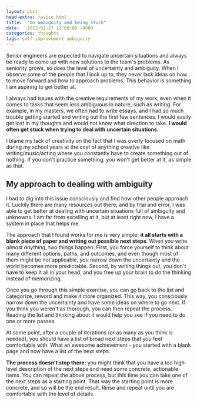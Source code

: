 ```yaml
---
layout: post
head-extra: favico.html
title:  "On ambiguity and being stuck"
date:   2022-02-27 12:00:00 -0800
categories: thoughts
tags: self-improvement ambiguity
---
```

Senior engineers are expected to navigate uncertain situations and always be ready to come up with new solutions to the team's problems.
As seniority grows, so does the level of uncertainty and ambiguity.
When I observe some of the people that I look up to, they never lack ideas on how to move forward and how to approach problems.
This behavior is something I am aspiring to get better at.

I always had issues with the creative requirements of my work, even when it comes to tasks that seem less ambiguous in nature, such as writing.
For example, in my masters, we often had to write essays, and I had so much trouble getting started and writing out the first few sentences.
I would easily get lost in my thoughts and would not know what direction to take. **I would often get stuck when trying to deal with uncertain situations.**

I blame my lack of creativity on the fact that I was overly focused on math during my school years at the cost of anything creative like writing/music/acting
where you constantly have to create something out of nothing.
If you don't practice something, you won't get better at it, as simple as that.

## My approach to dealing with ambiguity

I had to dig into this issue consciously and find how other people approach it. Luckily there are many resources out there, and by trial and error, I was
able to get better at dealing with uncertain situations full of ambiguity and unknowns.
I am far from excelling at it, but at least right now, I have a system in place that helps me.


The approach that I found works for me is very simple: **it all starts with a blank piece of paper and writing out possible next steps**. When you write *almost anything*, two things happen.
First, you force yourself to think about many different options, paths, and outcomes, and even though most of them might be
not applicable, you narrow down the uncertainty and the world becomes more predictable.
Second, by writing things out, you don't have to keep it all in your head, and you free up your brain to do the thinking instead of memorizing. <!-- (TODO: add more benefits). -->

Once you go through this simple exercise, you can go back to the list and categorize, reword and make it more organized.
This way, you consciously narrow down the uncertainty and have some ideas on where to go next. If you
think you weren't as thorough, you can then repeat the process. Reading the list and thinking about it would help you see if you need to do one or more passes.

At some point, after a couple of iterations (or as many as you think is needed), you should have a list of broad next steps that you feel comfortable with.
What an awesome achievement - you started with a blank page and now have a list of the next steps.

**The process doesn't stop there:** you might think that you have a too high-level description of the next steps and need some concrete, actionable items.
You can repeat the above process, but this time you can take one of the next steps as a starting point. That way the starting point is more concrete,
and so will be the end result. Rinse and repeat until you are comfortable with the level of details.




<!-- TODO: Example -->

<!--
# OLD

At least this is how it is when you're doing math in school, even for high-level math competitions in middle and high school.
Maybe if I was going for a Ph.D. in math or doing some math-based job for a living, it would have to be different, but I don't know that.
Even though solving math problems can be highly challenging and intellectually satisfying, it does not reflect life or prepare you for it.

On the other hand, creative types create something out of nothing, it's in the job description.
Sure they can get stuck (writer's block), but getting unstuck and navigating uncertainty is (at least in my interpretation) a basic skill set of creative types.

-->
